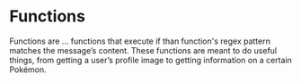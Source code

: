 # Functions

Functions are ... functions that execute if than function's regex pattern
matches the message’s content. These functions are meant to do useful things,
from getting a user’s profile image to getting information on a certain Pokémon.
